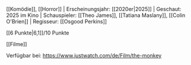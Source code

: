 
[[Komödie]], [[Horror]] | Erscheinungsjahr: [[2020er|2025]] | Geschaut: 2025 im Kino | Schauspieler: [[Theo James]], [[Tatiana Maslany]], [[Colin O'Brien]] | Regisseur: [[Osgood Perkins]]

[[6 Punkte|6,1]]/10 Punkte


[[Filme]]

Verfügbar bei: https://www.justwatch.com/de/Film/the-monkey